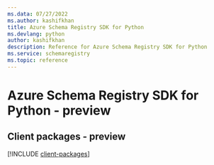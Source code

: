 ```yaml
---
ms.data: 07/27/2022
ms.author: kashifkhan
title: Azure Schema Registry SDK for Python
ms.devlang: python
author: kashifkhan
description: Reference for Azure Schema Registry SDK for Python
ms.service: schemaregistry
ms.topic: reference
---
```

# Azure Schema Registry SDK for Python - preview

## Client packages - preview
[!INCLUDE [client-packages](schema-registry-client-index.md)]